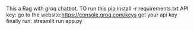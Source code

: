 This  a Rag with groq chatbot.
TO run this
pip install -r requirements.txt
API key:
go to the website:https://console.groq.com/keys
get your api key
finally run:
streamlit run app.py
